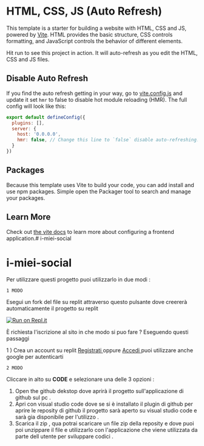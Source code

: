 # HTML, CSS, JS (Auto Refresh)

This template is a starter for building a website with HTML, CSS and JS, powered by [Vite](https://vitejs.dev/). HTML provides the basic structure, CSS controls formatting, and JavaScript controls the behavior of different elements.

Hit run to see this project in action. It will auto-refresh as you edit the HTML, CSS and JS files.

## Disable Auto Refresh

If you find the auto refresh getting in your way, go to [vite.config.js](./vite.config.js) and update it set `hmr` to false to disable hot module reloading (HMR). The full config will look like this:

```js
export default defineConfig({
  plugins: [],
  server: {
    host: '0.0.0.0',
    hmr: false, // Change this line to `false` disable auto-refreshing.
  }
})
```

## Packages

Because this template uses Vite to build your code, you can add install and use npm packages. Simple open the Packager tool to search and manage your packages.

## Learn More

Check out [the vite docs](https://vitejs.dev) to learn more about configuring a frontend application.# i-miei-social
# i-miei-social

Per utilizzare questi progetto puoi utilizzarlo in due modi :

`1 MODO`

Esegui un fork del file su replit attraverso questo pulsante dove creererà automaticamente il progetto su replit

[![Run on Repl.it](https://replit.com/badge/github/Matty47ghigo/I-miei-social)](https://replit.com/new/github/Matty47ghigo/i-miei-social)

È richiesta l'iscrizione al sito in che modo si puo fare ? Eseguendo questi passaggi

1 ) Crea un account su replit [ Registrati ]( https://replit.com/register) oppure [ Accedi ]( https://replit.com/login) puoi utilizzare anche google per autenticarti

`2 MODO`

Cliccare in alto su **CODE** e selezionare una delle 3 opzioni : 
 1. Open the github dekstop dove aprirà il progetto sull'applicazione di github sul pc .
 2.  Apri con visual studio code dove se si è installato il plugin di github per aprire le reposity di github il progetto sarà aperto su visual studio code e sarà gia disponibile per l'utilizzo .
 3.  Scarica il zip , qua potrai scaricare un file zip della reposity e dove puoi poi unzippare il file e utilizzarlo con l'applicazione che viene utilizzata da parte dell utente per sviluppare codici .
